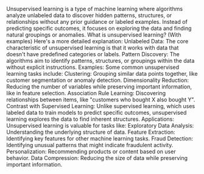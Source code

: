 
Unsupervised learning is a type of machine learning where algorithms analyze unlabeled data to discover hidden patterns, structures, or relationships without any prior guidance or labeled examples. Instead of predicting specific outcomes, it focuses on exploring the data and finding natural groupings or anomalies. 
What is unsupervised learning? (With examples)
Here's a more detailed explanation:
Unlabeled Data:
The core characteristic of unsupervised learning is that it works with data that doesn't have predefined categories or labels. 
Pattern Discovery:
The algorithms aim to identify patterns, structures, or groupings within the data without explicit instructions. 
Examples:
Some common unsupervised learning tasks include:
Clustering: Grouping similar data points together, like customer segmentation or anomaly detection. 
Dimensionality Reduction: Reducing the number of variables while preserving important information, like in feature selection. 
Association Rule Learning: Discovering relationships between items, like "customers who bought X also bought Y". 
Contrast with Supervised Learning:
Unlike supervised learning, which uses labeled data to train models to predict specific outcomes, unsupervised learning explores the data to find inherent structures. 
Applications:
Unsupervised learning is valuable for tasks like:
Exploratory Data Analysis: Understanding the underlying structure of data. 
Feature Extraction: Identifying key features for other machine learning tasks. 
Fraud Detection: Identifying unusual patterns that might indicate fraudulent activity. 
Personalization: Recommending products or content based on user behavior. 
Data Compression: Reducing the size of data while preserving important information. 
